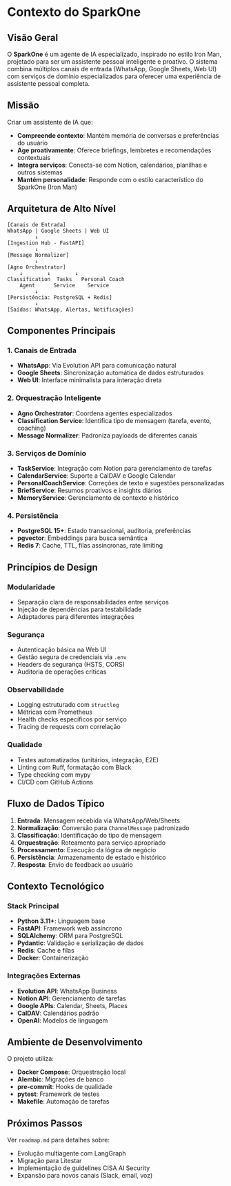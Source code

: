 # Contexto do SparkOne

## Visão Geral

O **SparkOne** é um agente de IA especializado, inspirado no estilo Iron Man, projetado para ser um assistente pessoal inteligente e proativo. O sistema combina múltiplos canais de entrada (WhatsApp, Google Sheets, Web UI) com serviços de domínio especializados para oferecer uma experiência de assistente pessoal completa.

## Missão

Criar um assistente de IA que:
- **Compreende contexto**: Mantém memória de conversas e preferências do usuário
- **Age proativamente**: Oferece briefings, lembretes e recomendações contextuais
- **Integra serviços**: Conecta-se com Notion, calendários, planilhas e outros sistemas
- **Mantém personalidade**: Responde com o estilo característico do SparkOne (Iron Man)

## Arquitetura de Alto Nível

```
[Canais de Entrada]
WhatsApp | Google Sheets | Web UI
         ↓
[Ingestion Hub - FastAPI]
         ↓
[Message Normalizer]
         ↓
[Agno Orchestrator]
    ↓        ↓        ↓
Classification  Tasks   Personal Coach
    Agent      Service    Service
         ↓
[Persistência: PostgreSQL + Redis]
         ↓
[Saídas: WhatsApp, Alertas, Notificações]
```

## Componentes Principais

### 1. Canais de Entrada
- **WhatsApp**: Via Evolution API para comunicação natural
- **Google Sheets**: Sincronização automática de dados estruturados
- **Web UI**: Interface minimalista para interação direta

### 2. Orquestração Inteligente
- **Agno Orchestrator**: Coordena agentes especializados
- **Classification Service**: Identifica tipo de mensagem (tarefa, evento, coaching)
- **Message Normalizer**: Padroniza payloads de diferentes canais

### 3. Serviços de Domínio
- **TaskService**: Integração com Notion para gerenciamento de tarefas
- **CalendarService**: Suporte a CalDAV e Google Calendar
- **PersonalCoachService**: Correções de texto e sugestões personalizadas
- **BriefService**: Resumos proativos e insights diários
- **MemoryService**: Gerenciamento de contexto e histórico

### 4. Persistência
- **PostgreSQL 15+**: Estado transacional, auditoria, preferências
- **pgvector**: Embeddings para busca semântica
- **Redis 7**: Cache, TTL, filas assíncronas, rate limiting

## Princípios de Design

### Modularidade
- Separação clara de responsabilidades entre serviços
- Injeção de dependências para testabilidade
- Adaptadores para diferentes integrações

### Segurança
- Autenticação básica na Web UI
- Gestão segura de credenciais via `.env`
- Headers de segurança (HSTS, CORS)
- Auditoria de operações críticas

### Observabilidade
- Logging estruturado com `structlog`
- Métricas com Prometheus
- Health checks específicos por serviço
- Tracing de requests com correlação

### Qualidade
- Testes automatizados (unitários, integração, E2E)
- Linting com Ruff, formatação com Black
- Type checking com mypy
- CI/CD com GitHub Actions

## Fluxo de Dados Típico

1. **Entrada**: Mensagem recebida via WhatsApp/Web/Sheets
2. **Normalização**: Conversão para `ChannelMessage` padronizado
3. **Classificação**: Identificação do tipo de mensagem
4. **Orquestração**: Roteamento para serviço apropriado
5. **Processamento**: Execução da lógica de negócio
6. **Persistência**: Armazenamento de estado e histórico
7. **Resposta**: Envio de feedback ao usuário

## Contexto Tecnológico

### Stack Principal
- **Python 3.11+**: Linguagem base
- **FastAPI**: Framework web assíncrono
- **SQLAlchemy**: ORM para PostgreSQL
- **Pydantic**: Validação e serialização de dados
- **Redis**: Cache e filas
- **Docker**: Containerização

### Integrações Externas
- **Evolution API**: WhatsApp Business
- **Notion API**: Gerenciamento de tarefas
- **Google APIs**: Calendar, Sheets, Places
- **CalDAV**: Calendários padrão
- **OpenAI**: Modelos de linguagem

## Ambiente de Desenvolvimento

O projeto utiliza:
- **Docker Compose**: Orquestração local
- **Alembic**: Migrações de banco
- **pre-commit**: Hooks de qualidade
- **pytest**: Framework de testes
- **Makefile**: Automação de tarefas

## Próximos Passos

Ver `roadmap.md` para detalhes sobre:
- Evolução multiagente com LangGraph
- Migração para Litestar
- Implementação de guidelines CISA AI Security
- Expansão para novos canais (Slack, email, voz)